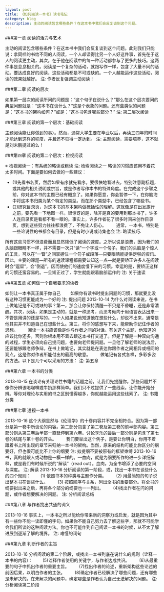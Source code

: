 ```yaml
---
layout: post
title: 《如何阅读一本书》读书笔记
category: blog
description: 主动的阅读包含哪些条件？在这本书中我们会反复谈到这个问题。
---
```


###第一章 阅读的活力与艺术

  
主动的阅读包含哪些条件？在这本书中我们会反复谈到这个问题。此刻我们只能说：拿同样的书给不同的人阅读，一个人却读得比另一个人好这件事，首先在于这人的阅读更主动，其次，在于他在阅读中的每一种活动都参与了更多的技巧。这两件事是息息相关的。阅读是一个复杂的活动，就跟写作一样，包含了大量不同的活动。要达成良好的阅读，这些活动都是不可或缺的。一个人越能运作这些活动，阅读的效果就越好。
注: 作者反复强调主动阅读！
 
###第二章 阅读的层次

如果第一层次的阅读所问的问题是：“这个句子在说什么？”那么在这个层次要问的典型问题就是：“这本书在谈什么？”这是个表象的问题。还有些类似的问题是：“这本书的架构如何？”或是：“这本书包含哪些部分？”
注: 第二层次阅读
 
###第三章 阅读的第一个层次：基础阅读

主题阅读能让你做到的事）。然而，通常大学生要在毕业以后，再读三四年的时间才能达到这样的程度，并且还不见得一定达到。
注: 主题阅读，需要培养，这不就是刘未鹏提过的么！
 
###第四章 阅读的第二个层次：检视阅读

 
※ 检视阅读一：有系统的略读或粗读
注: 检索阅读之一
略读的习惯应该用不着花太多时间。下面是要如何去做的一些建议： 
　　
* (1)先看书名页，然后如果有序就先看序。要很快地看过去。特别注意副标题，或其他的相关说明或宗旨，或是作者写作本书的特殊角度。在完成这个步骤之前，你对这本书的主题已经有概念了。如果你愿意，你会暂停一下，在你脑海中将这本书归类为某个特定的类型。而在那个类型中，已经包含了哪些书。 　
* (2)研究目录页，对这本书的基本架构做概括性的理解。这就像是在出发旅行之前，要先看一下地图一样。很惊讶的是，除非是真的要用到那本书了，许多人连目录页是看都不看一眼的。事实上，许多作者花了很多时间来创作目录页，想到这些努力往往都浪费了，不免让人伤心。 　　通常，一本书，特别是一些论说性的书都会有目录，但是有时小说或诗集也会
注: 略读技巧.

所有这些习惯不但浪费而且显然降低了阅读的速度。之所以说是浪费，因为我们的头脑跟眼睛不一样，并不需要一次只“读”一个字或一个句子。我们的头脑是个惊人的工具，可以在“一瞥”之间掌握住一个句子或段落—只要眼睛能提供足够的资讯。因此，主要的课题—所有的速读课程都需要认知这一点—就是要矫正许多人在阅读时会“逗留”，会“倒退”，因而使他们的速度慢下来的习惯。幸运的是，要矫正这样的习惯还蛮容易的。一旦矫正过了，学生就能跟着脑部运作的
注: 关于速读
 
###第五章 如何做一个自我要求的读者

如何让一本书真正属于你自己 　　如果你有读书时提出问题的习惯，那就要比没有这种习惯更能成为一个好的
注: 提出问题
  2013-10-14
为什么对阅读来说，在书上做笔记是不可或缺的事？第一，那会让你保持清醒—不只是不昏睡，还是非常清醒。其次，阅读，如果是主动的，就是一种思考，而思考倾向于用语言表达出来—不管是用讲的还是写的。一个人如果说他知道他在想些什么，却说不出来，通常是他其实并不知道自己在想些什么。第三，将你的感想写下来，能帮助你记住作者的思想。 　　阅读一本书应该像是你与作者之间的对话。有关这个主题，他知道的应该比你还多，否则你根本用不着去跟这本书打交道了。但是了解是一种双向沟通的过程，学生必须向自己提问题，也要向老师提问题。一旦他了解老师的说法后，还要能够跟老师争辩。在书上做笔记，其实就是在表达你跟作者之间相异或相同的观点。这是你对作者所能付出的最高的敬意。 　　做笔记有各式各样，多彩多姿的方法。以下是几个可以采用的方法：
注: 第五章
 
###第六章 一本书的分类

  2013-10-15
在谈论有关理论性书籍的话题之前，让我们先提醒你，那些问题并不像你分辨该喝咖啡或牛奶那样简单。我们只不过提供了一些线索，让你能开始分辨。等你对理论与实用的书之区别懂得越多，你就越能运用这些线索了。
注: 书籍分类
 
###第七章 透视一本书

  2013-10-16
这个大纲显然与《伦理学》的十卷内容并不完全相符合。因为第一部分是第一卷中所谈论的内容。第二部分包含了第二卷及第三卷的前半部内容。第三部分则从第三卷后半部一直延伸到第六卷。讨论享乐的最后一部分则是包含了第七卷的结尾与第十卷的开头。 　　我们要举出这个例子，是要让你明白，你用不着跟着书上所出现的章节来归纳一本书的架构。当然，原来的结构可能比你区分的纲要好，但也很可能比不上你的纲要
注: 拟提纲不要被原有的框架束缚
  2013-10-16
书，真的就跟人或动物是一模一样的。—血肉，就是为纲要所作的进一步详细解释，或是我们有时候所说的“解读”（read out）。血肉，为全书增添了必要的空间与深度。
注: 解读
  2013-10-16
分析阅读的第一阶段，或，找出一本书在谈些什么的四个规则： 　　(1) 依照书本的种类与主题作分类。 　　(2) 用最简短的句子说出整本书在谈些什么。 　　(3) 按照顺序与关系，列出全书的重要部分。将全书的纲要拟出来之后，再将各个部分的纲要也一一列出。 　　(4)找出作者在问的问题，或作者想要解决的问题。
注: 分析阅读总结
 
###第八章 与作者找出共通的词义

  2013-10-16
事实上，一本书之所以能给你带来新的洞察力或启发，就是因为其中有一些你不能一读即懂的字句。如果你不能自己努力去了解这些字，那就不可能学会我们所谈的这种阅读方法。你也不可能作到自己阅读一本书的时候，从不太了解进展到逐渐了解的境界。
注: 难懂的词句
 
###第九章 判断作者的主旨

  2013-10-16
分析阅读的第二个阶段，或找出一本书到底在说什么的规则（诠释一本书的内容）： 　　(5)诠释作者使用的关键字，与作者达成共识。 　　(6)从最重要的句子中抓出作者的重要主旨。 　　(7)找出作者的论述，重新架构这些论述的前因后果，以明白作者的主张。 　　(8)确定作者已经解决了哪些问题，还有哪些是未解决的。在未解决的问题中，确定哪些是作者认为自己无法解决的问题。
注: 分析阅读第二阶段

